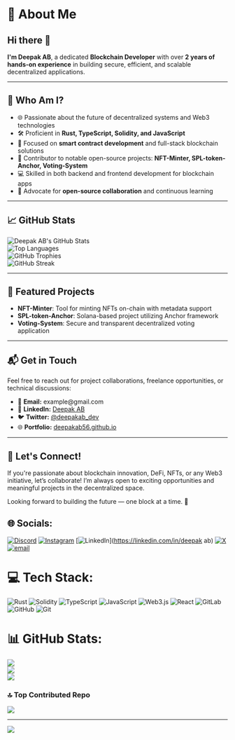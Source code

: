 <!-- GitHub Profile README in HTML Format -->
<h1>💫 About Me</h1>

<h2>Hi there 👋</h2>
<p><strong>I'm Deepak AB</strong>, a dedicated <strong>Blockchain Developer</strong> with over <strong>2 years of hands-on experience</strong> in building secure, efficient, and scalable decentralized applications.</p>

<hr>

<h2>🧐 Who Am I?</h2>
<ul>
  <li>🌐 Passionate about the future of decentralized systems and Web3 technologies</li>
  <li>🛠️ Proficient in <strong>Rust, TypeScript, Solidity, and JavaScript</strong></li>
  <li>🔗 Focused on <strong>smart contract development</strong> and full-stack blockchain solutions</li>
  <li>🚀 Contributor to notable open-source projects: <strong>NFT-Minter, SPL-token-Anchor, Voting-System</strong></li>
  <li>💻 Skilled in both backend and frontend development for blockchain apps</li>
  <li>🤝 Advocate for <strong>open-source collaboration</strong> and continuous learning</li>
</ul>

<hr>

<h2>📈 GitHub Stats</h2>
<p>
  <img src="https://github-readme-stats.vercel.app/api?username=deepakab56&show_icons=true&theme=tokyonight" alt="Deepak AB's GitHub Stats">
  <br>
  <img src="https://github-readme-stats.vercel.app/api/top-langs/?username=deepakab56&layout=compact&theme=tokyonight" alt="Top Languages">
  <br>
  <img src="https://github-profile-trophy.vercel.app/?username=deepakab56" alt="GitHub Trophies">
  <br>
  <img src="https://streak-stats.demolab.com/?user=deepakab56&theme=tokyonight" alt="GitHub Streak">
</p>

<hr>

<h2>🚀 Featured Projects</h2>
<ul>
  <li><strong>NFT-Minter</strong>: Tool for minting NFTs on-chain with metadata support</li>
  <li><strong>SPL-token-Anchor</strong>: Solana-based project utilizing Anchor framework</li>
  <li><strong>Voting-System</strong>: Secure and transparent decentralized voting application</li>
</ul>

<hr>

<h2>📬 Get in Touch</h2>
<p>
  Feel free to reach out for project collaborations, freelance opportunities, or technical discussions:
</p>
<ul>
  <li>📧 <strong>Email:</strong> example@gmail.com</li>
  <li>🔗 <strong>LinkedIn:</strong> <a href="https://www.linkedin.com/in/deepakab" target="_blank">Deepak AB</a></li>
  <li>🐦 <strong>Twitter:</strong> <a href="https://twitter.com/deepakab_dev" target="_blank">@deepakab_dev</a></li>
  <li>🌐 <strong>Portfolio:</strong> <a href="https://deepakab56.github.io" target="_blank">deepakab56.github.io</a></li>
</ul>

<hr>

<h2>🤝 Let's Connect!</h2>
<p>
  If you're passionate about blockchain innovation, DeFi, NFTs, or any Web3 initiative, let’s collaborate! I’m always open to exciting opportunities and meaningful projects in the decentralized space.
</p>
<p>Looking forward to building the future — one block at a time. 🚀</p>



## 🌐 Socials:
[![Discord](https://img.shields.io/badge/Discord-%237289DA.svg?logo=discord&logoColor=white)](https://discord.gg/deepakab_) [![Instagram](https://img.shields.io/badge/Instagram-%23E4405F.svg?logo=Instagram&logoColor=white)](https://instagram.com/Tcode__) [![LinkedIn](https://img.shields.io/badge/LinkedIn-%230077B5.svg?logo=linkedin&logoColor=white)](https://linkedin.com/in/deepak ab) [![X](https://img.shields.io/badge/X-black.svg?logo=X&logoColor=white)](https://x.com/deepakab_) [![email](https://img.shields.io/badge/Email-D14836?logo=gmail&logoColor=white)](mailto:tcodeshelby@gmail.com) 

# 💻 Tech Stack:
![Rust](https://img.shields.io/badge/rust-%23000000.svg?style=for-the-badge&logo=rust&logoColor=white) ![Solidity](https://img.shields.io/badge/Solidity-%23363636.svg?style=for-the-badge&logo=solidity&logoColor=white) ![TypeScript](https://img.shields.io/badge/typescript-%23007ACC.svg?style=for-the-badge&logo=typescript&logoColor=white) ![JavaScript](https://img.shields.io/badge/javascript-%23323330.svg?style=for-the-badge&logo=javascript&logoColor=%23F7DF1E) ![Web3.js](https://img.shields.io/badge/web3.js-F16822?style=for-the-badge&logo=web3.js&logoColor=white) ![React](https://img.shields.io/badge/react-%2320232a.svg?style=for-the-badge&logo=react&logoColor=%2361DAFB) ![GitLab](https://img.shields.io/badge/gitlab-%23181717.svg?style=for-the-badge&logo=gitlab&logoColor=white) ![GitHub](https://img.shields.io/badge/github-%23121011.svg?style=for-the-badge&logo=github&logoColor=white) ![Git](https://img.shields.io/badge/git-%23F05033.svg?style=for-the-badge&logo=git&logoColor=white)
# 📊 GitHub Stats:
![](https://github-readme-stats.vercel.app/api?username=deepakab56&theme=dark&hide_border=false&include_all_commits=true&count_private=false)<br/>
![](https://nirzak-streak-stats.vercel.app/?user=deepakab56&theme=dark&hide_border=false)<br/>
![](https://github-readme-stats.vercel.app/api/top-langs/?username=deepakab56&theme=dark&hide_border=false&include_all_commits=true&count_private=false&layout=compact)

### 🔝 Top Contributed Repo
![](https://github-contributor-stats.vercel.app/api?username=deepakab56&limit=5&theme=dark&combine_all_yearly_contributions=true)

---
[![](https://visitcount.itsvg.in/api?id=deepakab56&icon=2&color=13)](https://visitcount.itsvg.in)

<!-- Proudly created with GPRM ( https://gprm.itsvg.in ) -->
